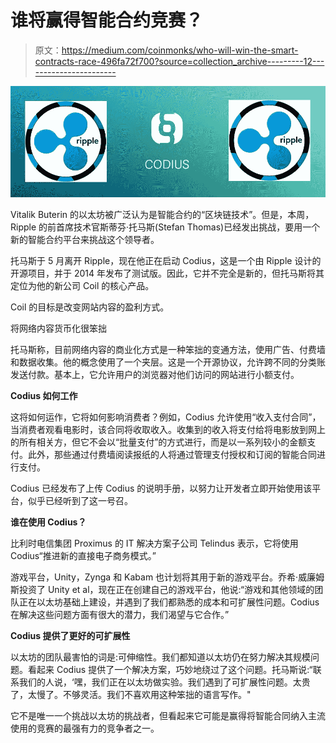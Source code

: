 # 谁将赢得智能合约竞赛？

> 原文：<https://medium.com/coinmonks/who-will-win-the-smart-contracts-race-496fa72f700?source=collection_archive---------12----------------------->

![](img/1ba87b552bb0c12f5bfd0a8c7471ed72.png)

Vitalik Buterin 的以太坊被广泛认为是智能合约的“区块链技术”。但是，本周，Ripple 的前首席技术官斯蒂芬·托马斯(Stefan Thomas)已经发出挑战，要用一个新的智能合约平台来挑战这个领导者。

托马斯于 5 月离开 Ripple，现在他正在启动 Codius，这是一个由 Ripple 设计的开源项目，并于 2014 年发布了测试版。因此，它并不完全是新的，但托马斯将其定位为他的新公司 Coil 的核心产品。

Coil 的目标是改变网站内容的盈利方式。

将网络内容货币化很笨拙

托马斯称，目前网络内容的商业化方式是一种笨拙的变通方法，使用广告、付费墙和数据收集。他的概念使用了一个夹层。这是一个开源协议，允许跨不同的分类账发送付款。基本上，它允许用户的浏览器对他们访问的网站进行小额支付。

**Codius 如何工作**

这将如何运作，它将如何影响消费者？例如，Codius 允许使用“收入支付合同”，当消费者观看电影时，该合同将收取收入。收集到的收入将支付给将电影放到网上的所有相关方，但它不会以“批量支付”的方式进行，而是以一系列较小的金额支付。此外，那些通过付费墙阅读报纸的人将通过管理支付授权和订阅的智能合同进行支付。

Codius 已经发布了上传 Codius 的说明手册，以努力让开发者立即开始使用该平台，似乎已经听到了这一号召。

**谁在使用 Codius？**

比利时电信集团 Proximus 的 IT 解决方案子公司 Telindus 表示，它将使用 Codius“推进新的直接电子商务模式。”

游戏平台，Unity，Zynga 和 Kabam 也计划将其用于新的游戏平台。乔希·威廉姆斯投资了 Unity et al，现在正在创建自己的游戏平台，他说:“游戏和其他领域的团队正在以太坊基础上建设，并遇到了我们都熟悉的成本和可扩展性问题。Codius 在解决这些问题方面有很大的潜力，我们渴望与它合作。”

**Codius 提供了更好的可扩展性**

以太坊的团队最害怕的词是:可伸缩性。我们都知道以太坊仍在努力解决其规模问题。看起来 Codius 提供了一个解决方案，巧妙地绕过了这个问题。托马斯说:“联系我们的人说，‘嘿，我们正在以太坊做实验。我们遇到了可扩展性问题。太贵了，太慢了。不够灵活。我们不喜欢用这种笨拙的语言写作。"

它不是唯一一个挑战以太坊的挑战者，但看起来它可能是赢得将智能合同纳入主流使用的竞赛的最强有力的竞争者之一。